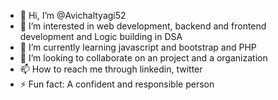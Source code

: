 - 👋 Hi, I’m @Avichaltyagi52
- 👀 I’m interested in web development, backend and frontend development and Logic building in DSA
- 🌱 I’m currently learning javascript and bootstrap and PHP
- 💞️ I’m looking to collaborate on an project and a organization
- 📫 How to reach me through linkedin, twitter 
- ⚡ Fun fact: A confident and responsible person

<!---
Avichaltyagi52/Avichaltyagi52 is a ✨ special ✨ repository because its `README.md` (this file) appears on your GitHub profile.
You can click the Preview link to take a look at your changes.
--->

